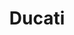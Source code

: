 ---
ee_id: '4407'
site: '1'
type: '2'
long_id: 2014-015 Ducati
url: 2014-015-ducati
title: Ducati
year: '2014'
medium: Pen and high-lighter on paper
commission:
dims: 16 x 22in
pitch:
ps:
live_url:
related:
youtube:
imgs: ducati-2014-015-full-database-ICA-London_1.jpg
subheading:
display_year: '2014'
download:
add_credit:
add_credits:
related_code:
layout: things-i-made
---